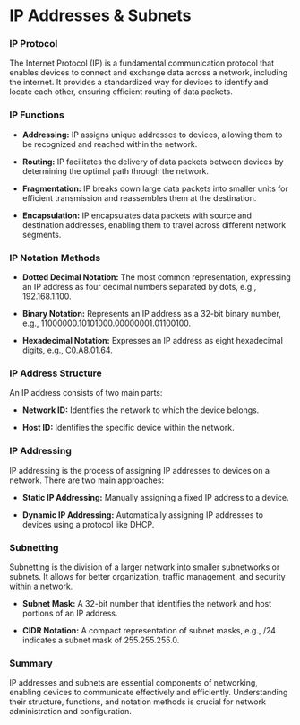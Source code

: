 # IP Addresses & Subnets

### IP Protocol

The Internet Protocol (IP) is a fundamental communication protocol that enables devices to connect and exchange data across a network, including the internet. It provides a standardized way for devices to identify and locate each other, ensuring efficient routing of data packets.

### IP Functions

* **Addressing:** IP assigns unique addresses to devices, allowing them to be recognized and reached within the network.

* **Routing:** IP facilitates the delivery of data packets between devices by determining the optimal path through the network.

* **Fragmentation:** IP breaks down large data packets into smaller units for efficient transmission and reassembles them at the destination.

* **Encapsulation:** IP encapsulates data packets with source and destination addresses, enabling them to travel across different network segments.

### IP Notation Methods

* **Dotted Decimal Notation:** The most common representation, expressing an IP address as four decimal numbers separated by dots, e.g., 192.168.1.100.

* **Binary Notation:** Represents an IP address as a 32-bit binary number, e.g., 11000000.10101000.00000001.01100100.

* **Hexadecimal Notation:** Expresses an IP address as eight hexadecimal digits, e.g., C0.A8.01.64.

### IP Address Structure

An IP address consists of two main parts:

* **Network ID:** Identifies the network to which the device belongs.

* **Host ID:** Identifies the specific device within the network.

### IP Addressing

IP addressing is the process of assigning IP addresses to devices on a network. There are two main approaches:

* **Static IP Addressing:** Manually assigning a fixed IP address to a device.

* **Dynamic IP Addressing:** Automatically assigning IP addresses to devices using a protocol like DHCP.

### Subnetting

Subnetting is the division of a larger network into smaller subnetworks or subnets. It allows for better organization, traffic management, and security within a network.

* **Subnet Mask:** A 32-bit number that identifies the network and host portions of an IP address.

* **CIDR Notation:** A compact representation of subnet masks, e.g., /24 indicates a subnet mask of 255.255.255.0.

### Summary

IP addresses and subnets are essential components of networking, enabling devices to communicate effectively and efficiently. Understanding their structure, functions, and notation methods is crucial for network administration and configuration.